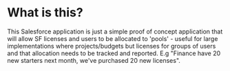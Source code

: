
# What is this?

This Salesforce application is just a simple proof of concept application that will allow SF licenses and users to be allocated to 'pools' - useful for large implementations where projects/budgets but licenses for groups of users and that allocation needs to be tracked and reported. E.g "Finance have 20 new starters next month, we've purchased 20 new licenses".
